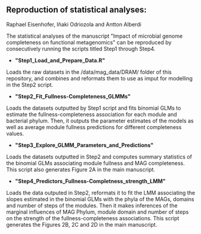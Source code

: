 ## Reproduction of statistical analyses:

Raphael Eisenhofer, Iñaki Odriozola and Antton Alberdi

The statistical analyses of the manuscript "Impact of microbial genome completeness on functional metagenomics" can be reproduced by consecutively running the scripts titled Step1 through Step4.

- **"Step1_Load_and_Prepare_Data.R"**

Loads the raw datasets in the /data/mag_data/DRAM/ folder of this repository, and combines and reformats them to use as imput for modelling in the Step2 script.

- **"Step2_Fit_Fullness-Completeness_GLMMs"**

Loads the datasets outputted by Step1 script and fits binomial GLMs to estimate the fullness-completeness association for each module and bacterial phylum. Then, it outputs the parameter estimates of the models as well as average module fullness predictions for different completeness values.

- **"Step3_Explore_GLMM_Parameters_and_Predictions"**

Loads the datasets outputted in Step2 and computes summary statistics of the binomial GLMs associating module fullness and MAG completeness. This script also generates Figure 2A in the main manuscript.

- **"Step4_Predictors_Fullness-Completness_strength_LMM"**

Loads the data outputed in Step2, reformats it to fit the LMM associating the slopes estimated in the binomial GLMs with the phyla of the MAGs, domains and number of steps of the modules. Then it makes inferences of the marginal influences of MAG Phylum, module domain and number of steps on the strength of the fullness-completeness associations. This script generates the Figures 2B, 2C and 2D in the main manuscript. 
